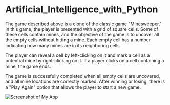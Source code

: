 # Artificial_Intelligence_with_Python



The game described above is a clone of the classic game "Minesweeper." In this game, the player is presented with a grid of square cells. Some of these cells contain mines, and the objective of the game is to uncover all the empty cells without hitting a mine. Each empty cell has a number indicating how many mines are in its neighboring cells.

The player can reveal a cell by left-clicking on it and mark a cell as a potential mine by right-clicking on it. If a player clicks on a cell containing a mine, the game ends.

The game is successfully completed when all empty cells are uncovered, and all mine locations are correctly marked. After winning or losing, there is a "Play Again" option that allows the player to start a new game.

![Screenshot of My App](https://github.com/Hulyamr13/yourrepo/raw/master/screenshot.png)

